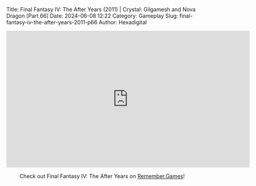 Title: Final Fantasy IV: The After Years (2011) | Crystal: Gilgamesh and Nova Dragon [Part 66]
Date: 2024-06-08 12:22
Category: Gameplay
Slug: final-fantasy-iv-the-after-years-2011-p66
Author: Hexadigital

<center><iframe src="https://www.youtube.com/embed/1aY8bi2TWo4?feature=oembed" allow="accelerometer; autoplay; encrypted-media; gyroscope; picture-in-picture" width="640" height="360" frameborder="0"></iframe>

Check out Final Fantasy IV: The After Years on [Remember.Games](https://remember.games/game/7757/final-fantasy-iv-the-complete-collection/)!</center>